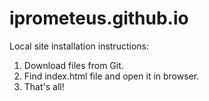 # iprometeus.github.io

Local site installation instructions:
1. Download files from Git.
2. Find index.html file and open it in browser.
3. That's all!
